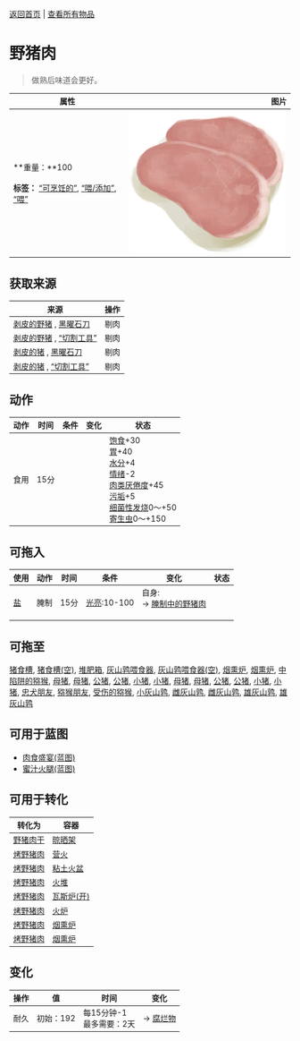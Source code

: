 [返回首页](index.md)   |  [查看所有物品](object.md)
# 野猪肉  
> 做熟后味道会更好。  
  
  属性  |   图片   
 ----  |  ----:   
 **重量：**100<br><br>**标签：**	[“可烹饪的”](tag_Cookable.md), [“喂/添加”](tag_Feed.md), [“喂”](tag_Meat.md)  |  ![](Sprite/PorkRaw.png)   
  
## 获取来源  
来源  |  操作  
----  |  ----  
[剥皮的野猪](BoarSkinned.md) , [黑曜石刀](KnifeObsidian.md)  |  剔肉  
[剥皮的野猪](BoarSkinned.md) , [“切割工具”](tag_Cutter.md)  |  剔肉  
[剥皮的猪](BoarSkinnedPiglet.md) , [黑曜石刀](KnifeObsidian.md)  |  剔肉  
[剥皮的猪](BoarSkinnedPiglet.md) , [“切割工具”](tag_Cutter.md)  |  剔肉  
## 动作  
动作  |  时间  |  条件  |  变化  |  状态  
----  |  ----  |  ----  |  ----  |  ----  
食用  |  15分  |    |    |  [饱食](Satiation.md)+30<br>[胃](Stomach.md)+40<br>[水分](Hydration.md)+4<br>[情绪](Morale.md)-2<br>[肉类<nobr>厌倦度</nobr>](SaturationMeat.md)+45<br>[污垢](Filth.md)+5<br>[细菌性发烧](BacteriaFever.md)0～+50<br>[寄生虫](Parasites.md)0～+150  
## 可拖入  
使用  |  动作  |  时间  |  条件  |  变化  |  状态  
----  |  ----  |  ----  |  ----  |  ----  |  ----  
[盐](Salt.md)  |  腌制  |  15分  |  [光亮](Light.md):10-100  |  自身:<br>→ [腌制中的野猪肉](BoarMeatSaltedDrying.md)<br><br>  |    
## 可拖至  
[猪食槽](BoarFeeder.md), [猪食槽(空)](BoarFeederEmpty.md), [堆肥箱](CompostBin.md), [灰山鹑喂食器](PartridgeFeeder.md), [灰山鹑喂食器(空)](PartridgeFeederEmpty.md), [烟熏炉](Smoker.md), [烟熏炉](SmokerPlastic.md), [中陷阱的猕猴](CageTrapMacaque.md), [母猪](BoarEnclosureFemale.md), [母猪](BoarEnclosureFemale.md), [公猪](BoarEnclosureMale.md), [公猪](BoarEnclosureMale.md), [小猪](BoarEnclosurePiglet.md), [小猪](BoarEnclosurePiglet.md), [母猪](BoarTiedFemale.md), [母猪](BoarTiedFemale.md), [公猪](BoarTiedMale.md), [公猪](BoarTiedMale.md), [小猪](BoarTiedPiglet.md), [小猪](BoarTiedPiglet.md), [忠犬朋友](DogFriend.md), [猕猴朋友](MacaqueFriend.md), [受伤的猕猴](MacaqueWounded.md), [小灰山鹑](PartridgeChick.md), [雌灰山鹑](PartridgeFemaleEnclosure.md), [雌灰山鹑](PartridgeFemaleLive.md), [雄灰山鹑](PartridgeMaleEnclosure.md), [雄灰山鹑](PartridgeMaleLive.md)  
## 可用于蓝图  
- [肉食盛宴(蓝图)](Bp_HeartyFeast.md)  
- [蜜汁火腿(蓝图)](Bp_HoneyGlazedPork.md)  
  
  
## 可用于转化  
转化为  |  容器  
----  |  ----  
[野猪肉干](BoarMeatDried.md)  |  [晾晒架](DryingRack.md)  
[烤野猪肉](BoarMeatCooked.md)  |  [营火](Campfire.md)  
[烤野猪肉](BoarMeatCooked.md)  |  [粘土火盆](ClayFirePit.md)  
[烤野猪肉](BoarMeatCooked.md)  |  [火堆](Fire.md)  
[烤野猪肉](BoarMeatCooked.md)  |  [瓦斯炉(开)](GasCookerOn.md)  
[烤野猪肉](BoarMeatCooked.md)  |  [火炉](Stove.md)  
[烤野猪肉](BoarMeatCooked.md)  |  [烟熏炉](Smoker.md)  
[烤野猪肉](BoarMeatCooked.md)  |  [烟熏炉](SmokerPlastic.md)  
## 变化  
操作  |  值  |  时间  |  变化  
----  |  ----  |  ----  |  ----  
耐久  |  初始：192  |  每15分钟-1<br>最多需要：2天  |  → [腐烂物](RottenRemains.md)  
